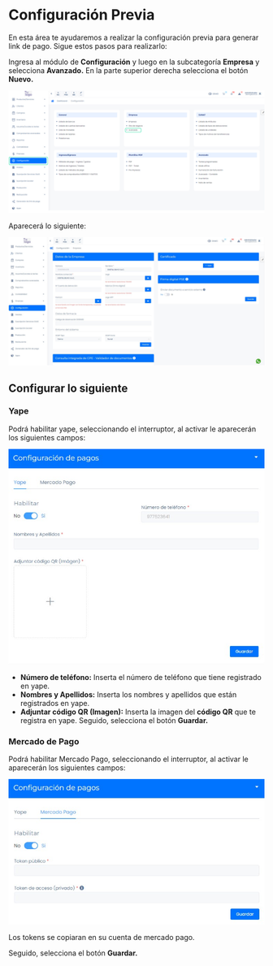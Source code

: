 # Configuración Previa

En esta área te ayudaremos a realizar la configuración previa para generar link de pago. Sigue estos pasos para realizarlo:

Ingresa al módulo de **Configuración** y luego en la subcategoría **Empresa** y selecciona **Avanzado.** En la parte superior derecha selecciona el botón **Nuevo.**

![Alt text](img/Configuracion_previa_01.jpg)

Aparecerá lo siguiente:

![Alt text](img/Configuracion_previa_02.jpg)

## Configurar lo siguiente

### Yape

Podrá habilitar yape, seleccionando el interruptor, al activar le aparecerán los siguientes campos:

![Alt text](img/Configuracion_previa_03.jpg)

* **Número de teléfono:** Inserta el número de teléfono que tiene registrado en yape.
* **Nombres y Apellidos:** Inserta los nombres y apellidos que están registrados en yape.
* **Adjuntar código QR (Imagen):** Inserta la imagen del **código QR** que te registra en yape.
Seguido, selecciona el botón **Guardar.**

### Mercado de Pago

Podrá habilitar Mercado Pago, seleccionando el interruptor, al activar le aparecerán los siguientes campos:

![Alt text](img/Configuracion_previa_04.jpg)

Los tokens se copiaran en su cuenta de mercado pago.

Seguido, selecciona el botón **Guardar.**
